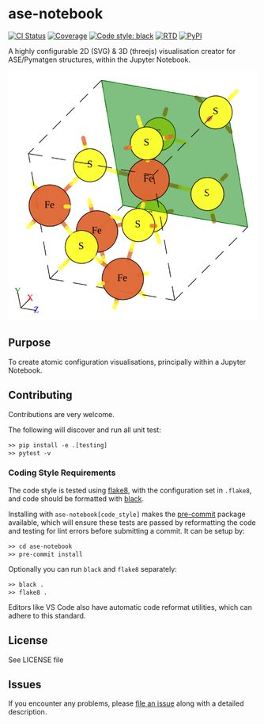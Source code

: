 # ase-notebook

[![CI Status](https://travis-ci.org/chrisjsewell/ase-notebook.svg?branch=develop)](https://travis-ci.org/chrisjsewell/ase-notebook)
[![Coverage](https://coveralls.io/repos/github/chrisjsewell/ase-notebook/badge.svg?branch=develop)](https://coveralls.io/github/chrisjsewell/ase-notebook?branch=develop)
[![Code style: black](https://img.shields.io/badge/code%20style-black-000000.svg)](https://github.com/ambv/black)
[![RTD](https://readthedocs.org/projects/ase-notebook/badge)](http://ase-notebook.readthedocs.io/)
[![PyPI](https://img.shields.io/pypi/v/ase-notebook.svg)](https://pypi.org/project/ase-notebook)
<!-- [![Conda](https://anaconda.org/conda-forge/ase-notebook/badges/version.svg)](https://anaconda.org/conda-forge/ase-notebook) -->

A highly configurable 2D (SVG) &amp; 3D (threejs) visualisation creator for ASE/Pymatgen structures,
within the Jupyter Notebook.

![Example SVG](/docs/source/images/example_vis.svg)

## Purpose

To create atomic configuration visualisations, principally within a Jupyter Notebook.

## Contributing

Contributions are very welcome.

The following will discover and run all unit test:

```shell
>> pip install -e .[testing]
>> pytest -v
```

### Coding Style Requirements

The code style is tested using [flake8](http://flake8.pycqa.org),
with the configuration set in `.flake8`,
and code should be formatted with [black](https://github.com/ambv/black).

Installing with `ase-notebook[code_style]` makes the [pre-commit](https://pre-commit.com/)
package available, which will ensure these tests are passed by reformatting the code
and testing for lint errors before submitting a commit.
It can be setup by:

```shell
>> cd ase-notebook
>> pre-commit install
```

Optionally you can run `black` and `flake8` separately:

```shell
>> black .
>> flake8 .
```

Editors like VS Code also have automatic code reformat utilities, which can adhere to this standard.

## License

See LICENSE file

## Issues

If you encounter any problems, please [file an issue](https://github.com/chrisjsewell/ase-notebook/issues) along with a detailed description.
